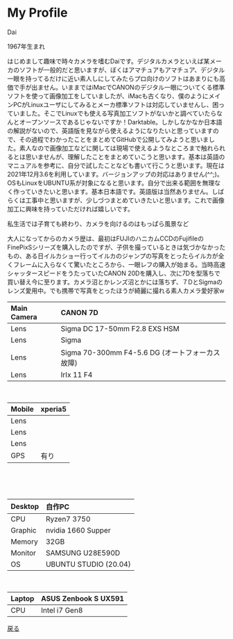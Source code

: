 # My Profile
Dai  

1967年生まれ  

はじめまして趣味で時々カメラを嗜むDaiです。デジタルカメラといえば某メーカのソフトが一般的だと思いますが、ぼくはアマチュアもアマチュア、デジタル一眼を持ってるだけに近い素人しにしてみたらプロ向けのソフトはあまりにも高価で手が出ません。いままではiMacでCANONのデジタル一眼についてくる標準ソフトを使って画像加工をしていましたが、iMacも古くなり、僕のようにメインPCがLinuxユーザにしてみるとメーカ標準ソフトは対応していませんし、困っていました。そこでLinuxでも使える写真加工ソフトがないかと調べていたらなんとオープンソースであるじゃないですか！Darktable。しかしなかなか日本語の解説がないので、英語版を見ながら使えるようになりたいと思っていますので、その過程でわかったことをまとめてGitHubで公開してみようと思いました。素人なので画像加工などに関しては現場で使えるようなところまで触れられるとは思いませんが、理解したことをまとめていこうと思います。基本は英語のマニュアルを参考に、自分で試したことなども書いて行こうと思います。現在は2021年12月3.6を利用しています。バージョンアップの対応はありません(^^;)。OSもLinuxをUBUNTU系が対象になると思います。自分で出来る範囲を無理なく作っていきたいと思います。基本日本語です。英語版は当然ありません。しばらくは工事中と思いますが、少しづつまとめていきたいと思います。これで画像加工に興味を持っていただければ嬉しいです。  

私生活では子育ても終わり、カメラを向けるのはもっぱら風景など    

大人になってからのカメラ歴は、最初はFUJIのハニカムCCDのFujifileのFinePixSシリーズを購入したのですが、子供を撮っているときは気づかなかったもの、ある日イルカショー行ってイルカのジャンプの写真をとったらイルカが全くフレームに入らなくて驚いたところから、一眼レフの購入が始まる。当時高速シャッタースピードをうたっていたCANON 20Dを購入し、次に7Dを型落ちで買い替え今に至ります。カメラ沼とかレンズ沼とかには落ちず、７DとSigmaのレンズ愛用中。でも携帯で写真をとったほうが綺麗に撮れる素人カメラ愛好家w    


|Main Camera|CANON 7D|
|:---|:---|
|Lens|Sigma DC 17-50mm F2.8 EXS HSM|
|Lens|Sigma|
|Lens|Sigma 70-300mm F4-5.6 DG (オートフォーカス故障)|
|Lens|IrIx 11 F4|
<br>

|Mobile|xperia5|
|:---|:---|
|Lens||
|Lens||
|Lens||
|GPS|有り|
<br><br><br>

|Desktop|自作PC|
|:---|:---|
|CPU|Ryzen7 3750|
|Graphic|nvidia 1660 Supper|
|Memory|32GB|
|Monitor|SAMSUNG U28E590D|
|OS|UBUNTU STUDIO (20.04)|  
<br>

|Laptop|ASUS Zenbook S UX591|
|:---|:---|
|CPU|Intel i7 Gen8| 

[戻る](index.md)